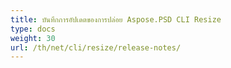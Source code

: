 ```yaml
---
title: บันทึกการอัปเดตของการปล่อย Aspose.PSD CLI Resize
type: docs
weight: 30
url: /th/net/cli/resize/release-notes/
---
```

